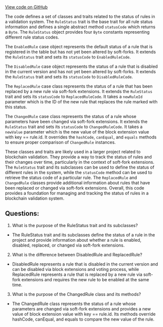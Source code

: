 [View code on GitHub](sigmastate-interpreterhttps://github.com/ScorexFoundation/sigmastate-interpreter/interpreter/shared/src/main/scala/org/ergoplatform/validation/RuleStatus.scala)

The code defines a set of classes and traits related to the status of rules in a validation system. The `RuleStatus` trait is the base trait for all rule status information and defines a single abstract method `statusCode` which returns a `Byte`. The `RuleStatus` object provides four `Byte` constants representing different rule status codes. 

The `EnabledRule` case object represents the default status of a rule that is registered in the table but has not yet been altered by soft-forks. It extends the `RuleStatus` trait and sets its `statusCode` to `EnabledRuleCode`.

The `DisabledRule` case object represents the status of a rule that is disabled in the current version and has not yet been altered by soft-forks. It extends the `RuleStatus` trait and sets its `statusCode` to `DisabledRuleCode`.

The `ReplacedRule` case class represents the status of a rule that has been replaced by a new rule via soft-fork extensions. It extends the `RuleStatus` trait and sets its `statusCode` to `ReplacedRuleCode`. It takes a `newRuleId` parameter which is the ID of the new rule that replaces the rule marked with this status.

The `ChangedRule` case class represents the status of a rule whose parameters have been changed via soft-fork extensions. It extends the `RuleStatus` trait and sets its `statusCode` to `ChangedRuleCode`. It takes a `newValue` parameter which is the new value of the block extension value with key == rule.id. It overrides the `hashCode`, `canEqual`, and `equals` methods to ensure proper comparison of `ChangedRule` instances.

These classes and traits are likely used in a larger project related to blockchain validation. They provide a way to track the status of rules and their changes over time, particularly in the context of soft-fork extensions. The `RuleStatus` trait and its subclasses can be used to define the status of different rules in the system, while the `statusCode` method can be used to retrieve the status code of a particular rule. The `ReplacedRule` and `ChangedRule` classes provide additional information about rules that have been replaced or changed via soft-fork extensions. Overall, this code provides a foundation for managing and tracking the status of rules in a blockchain validation system.
## Questions: 
 1. What is the purpose of the RuleStatus trait and its subclasses?
- The RuleStatus trait and its subclasses define the status of a rule in the project and provide information about whether a rule is enabled, disabled, replaced, or changed via soft-fork extensions.

2. What is the difference between DisabledRule and ReplacedRule?
- DisabledRule represents a rule that is disabled in the current version and can be disabled via block extensions and voting process, while ReplacedRule represents a rule that is replaced by a new rule via soft-fork extensions and requires the new rule to be enabled at the same time.

3. What is the purpose of the ChangedRule class and its methods?
- The ChangedRule class represents the status of a rule whose parameters are changed via soft-fork extensions and provides a new value of block extension value with key == rule.id. Its methods override hashCode, canEqual, and equals to compare the new value of the rule.